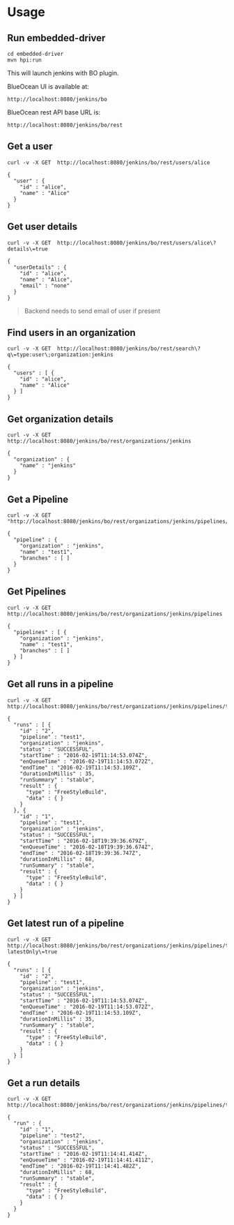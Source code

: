 # Usage

## Run embedded-driver

    cd embedded-driver
    mvn hpi:run
    
This will launch jenkins with BO plugin. 

BlueOcean UI is available at:
    
    http://localhost:8080/jenkins/bo
    

BlueOcean rest API base URL is:
    
    http://localhost:8080/jenkins/bo/rest


## Get a user

    curl -v -X GET  http://localhost:8080/jenkins/bo/rest/users/alice 
    
    {
      "user" : {
        "id" : "alice",
        "name" : "Alice"
      }
    }

## Get user details

    curl -v -X GET  http://localhost:8080/jenkins/bo/rest/users/alice\?details\=true    
    
    {
      "userDetails" : {
        "id" : "alice",
        "name" : "Alice",
        "email" : "none"
      }
    }

> Backend needs to send email of user if present

## Find users in an organization

    curl -v -X GET  http://localhost:8080/jenkins/bo/rest/search\?q\=type:user\;organization:jenkins
    
    {
      "users" : [ {
        "id" : "alice",
        "name" : "Alice"
      } ]
    }

## Get organization details

    curl -v -X GET  http://localhost:8080/jenkins/bo/rest/organizations/jenkins
    
    {
      "organization" : {
        "name" : "jenkins"
      }
    }

## Get a Pipeline

    curl -v -X GET  "http://localhost:8080/jenkins/bo/rest/organizations/jenkins/pipelines/test1"

    {
      "pipeline" : {
        "organization" : "jenkins",
        "name" : "test1",
        "branches" : [ ]
      }
    }

## Get Pipelines

    curl -v -X GET  http://localhost:8080/jenkins/bo/rest/organizations/jenkins/pipelines
    
    {
      "pipelines" : [ {
        "organization" : "jenkins",
        "name" : "test1",
        "branches" : [ ]
      } ]
    }
    
## Get all runs in a pipeline
    
    curl -v -X GET  http://localhost:8080/jenkins/bo/rest/organizations/jenkins/pipelines/test1/runs
    
    {
      "runs" : [ {
        "id" : "2",
        "pipeline" : "test1",
        "organization" : "jenkins",
        "status" : "SUCCESSFUL",
        "startTime" : "2016-02-19T11:14:53.074Z",
        "enQueueTime" : "2016-02-19T11:14:53.072Z",
        "endTime" : "2016-02-19T11:14:53.109Z",
        "durationInMillis" : 35,
        "runSummary" : "stable",
        "result" : {
          "type" : "FreeStyleBuild",
          "data" : { }
        }
      }, {
        "id" : "1",
        "pipeline" : "test1",
        "organization" : "jenkins",
        "status" : "SUCCESSFUL",
        "startTime" : "2016-02-18T19:39:36.679Z",
        "enQueueTime" : "2016-02-18T19:39:36.674Z",
        "endTime" : "2016-02-18T19:39:36.747Z",
        "durationInMillis" : 68,
        "runSummary" : "stable",
        "result" : {
          "type" : "FreeStyleBuild",
          "data" : { }
        }
      } ]
    }  
    

## Get latest run of a pipeline

    curl -v -X GET  http://localhost:8080/jenkins/bo/rest/organizations/jenkins/pipelines/test1/runs\?latestOnly\=true
    
    {
      "runs" : [ {
        "id" : "2",
        "pipeline" : "test1",
        "organization" : "jenkins",
        "status" : "SUCCESSFUL",
        "startTime" : "2016-02-19T11:14:53.074Z",
        "enQueueTime" : "2016-02-19T11:14:53.072Z",
        "endTime" : "2016-02-19T11:14:53.109Z",
        "durationInMillis" : 35,
        "runSummary" : "stable",
        "result" : {
          "type" : "FreeStyleBuild",
          "data" : { }
        }
      } ]
    }

## Get a run details

    curl -v -X GET  http://localhost:8080/jenkins/bo/rest/organizations/jenkins/pipelines/test2/runs/1    
    
    {
      "run" : {
        "id" : "1",
        "pipeline" : "test2",
        "organization" : "jenkins",
        "status" : "SUCCESSFUL",
        "startTime" : "2016-02-19T11:14:41.414Z",
        "enQueueTime" : "2016-02-19T11:14:41.411Z",
        "endTime" : "2016-02-19T11:14:41.482Z",
        "durationInMillis" : 68,
        "runSummary" : "stable",
        "result" : {
          "type" : "FreeStyleBuild",
          "data" : { }
        }
      }
    }      

